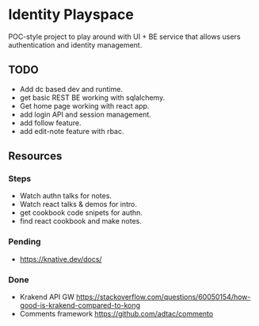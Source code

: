 # Identity Playspace

POC-style project to play around with UI + BE service
that allows users authentication and identity management.

## TODO

- Add dc based dev and runtime.
- get basic REST BE working with sqlalchemy.
- Get home page working with react app.
- add login API and session management.
- add follow feature.
- add edit-note feature with rbac.

## Resources

### Steps

- Watch authn talks for notes.
- Watch react talks & demos for intro.
- get cookbook code snipets for authn.
- find react cookbook and make notes.

### Pending

- <https://knative.dev/docs/>

### Done

- Krakend API GW <https://stackoverflow.com/questions/60050154/how-good-is-krakend-compared-to-kong>
- Comments framework <https://github.com/adtac/commento>
